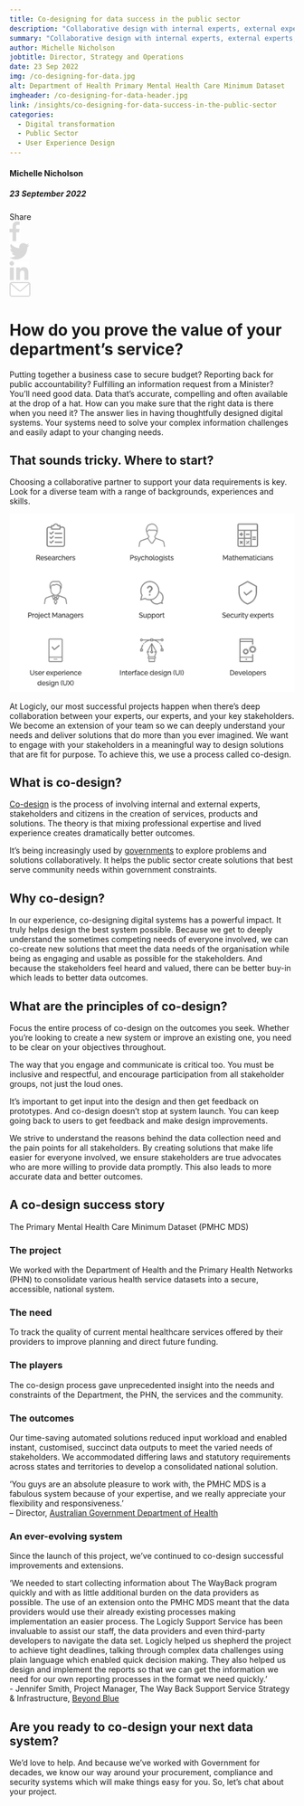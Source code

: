 ```yaml
---
title: Co-designing for data success in the public sector
description: "Collaborative design with internal experts, external experts, stakeholders and users leads to amazing data outcomes. Call 03 9340 9000 for a free consult."
summary: "Collaborative design with internal experts, external experts, stakeholders and users leads to amazing data outcomes."
author: Michelle Nicholson
jobtitle: Director, Strategy and Operations
date: 23 Sep 2022
img: /co-designing-for-data.jpg
alt: Department of Health Primary Mental Health Care Minimum Dataset
imgheader: /co-designing-for-data-header.jpg
link: /insights/co-designing-for-data-success-in-the-public-sector
categories:
  - Digital transformation
  - Public Sector
  - User Experience Design
---
```


<div class="grid grid-cols-12 gap-8">

<div class="col-span-12 lg:col-span-3 blog-sidebar">
<div class="mt-2 blog-sidebar-author">

#### Michelle Nicholson

##### 23 September 2022
</div>
<div class="grid grid-cols-4">
<!--- Remove 'hidden' from div below to show social media icons --->
<div class="grid hidden grid-cols-5 col-span-3 lg:col-span-4 blog-social-media justify-items-start lg:justify-items-center">
<div class="col-span-1">
Share
</div>

<div class="col-span-1">
<img class="h-4" src="/Facebook.svg" />
</div>

<div class="col-span-1">
<img class="h-4" src="/Twitter.svg" />
</div>

<div class="col-span-1">
<img class="h-4" src="/Linkedin.svg" />
</div>

<div class="col-span-1">
<a href="mailto:info@logicly.com.au">
<img class="h-4" src="/Email.svg" />
</a>
</div>

</div>
</div>
</div>


<div class="col-span-12 lg:col-span-9 lg:col-start-4 lg:pl-6 blog-text">
<div>

# How do you prove the value of your department’s service?
Putting together a business case to secure budget? Reporting back for public accountability? Fulfilling an information request from a Minister? You’ll need good data. Data that’s accurate, compelling and often available at the drop of a hat. How can you make sure that the right data is there when you need it? The answer lies in having thoughtfully designed digital systems. Your systems need to solve your complex information challenges and easily adapt to your changing needs.

## That sounds tricky. Where to start?
Choosing <NuxtLink to="/about/ourapproach">a collaborative partner</NuxtLink> to support your data requirements is key. Look for a <NuxtLink to="/about/ourteam">diverse team</NuxtLink> with a range of backgrounds, experiences and skills.

![Co-designing for data success in the public sector](/co-designing-for-data-success-in-the-public-sector.png)

At Logicly, our <NuxtLink to="/projects/?article=0&tab=0">most successful projects</NuxtLink> happen when there’s deep collaboration between your experts, our experts, and your key stakeholders. We become an extension of your team so we can deeply understand your needs and deliver solutions that do more than you ever imagined. We want to engage with your stakeholders in a meaningful way to design solutions that are fit for purpose. To achieve this, we use a <NuxtLink to="/howwework">process called co-design</NuxtLink>.

## What is co-design?
<a href="https://www.ncoss.org.au/wp-content/uploads/2017/06/Codesign-principles.pdf">Co-design</a> is the process of involving internal and external experts, stakeholders and citizens in the creation of services, products and solutions. The theory is that mixing professional expertise and lived experience creates dramatically better outcomes.

It’s being increasingly used by <a href="https://www.vic.gov.au/co-design">governments</a> to explore problems and solutions collaboratively. It helps the public sector create solutions that best serve community needs within government constraints.

## Why co-design?
In our experience, co-designing digital systems has a powerful impact. It truly helps design the best system possible. Because we get to deeply understand the sometimes competing needs of everyone involved, we can co-create new solutions that meet the data needs of the organisation while being as engaging and usable as possible for the stakeholders. And because the stakeholders feel heard and valued, there can be better buy-in which leads to better data outcomes.

## What are the principles of co-design?
Focus the entire process of co-design on the outcomes you seek. Whether you’re looking to create a new system or improve an existing one, you need to be clear on your objectives throughout.

The way that you engage and communicate is critical too. You must be inclusive and respectful, and encourage participation from all stakeholder groups, not just the loud ones.

It’s important to get input into the design and then get feedback on prototypes. And co-design doesn’t stop at system launch. You can keep going back to users to get feedback and make design improvements.

We strive to understand the reasons behind the data collection need and the pain points for all stakeholders. By creating solutions that make life easier for everyone involved, we ensure stakeholders are true advocates who are more willing to provide data promptly. This also leads to more accurate data and better outcomes.

## A co-design success story

<NuxtLink to="/projects/?article=3&tab=1"><span class="font-bold">The Primary Mental Health Care Minimum Dataset (PMHC MDS)</span></NuxtLink>


### The project
We worked with the Department of Health and the Primary Health Networks (PHN) to consolidate various health service datasets into a secure, accessible, national system.

### The need
To track the quality of current mental healthcare services offered by their providers to improve planning and direct future funding.

### The players
The co-design process gave unprecedented insight into the needs and constraints of the Department, the PHN, the services and the community.

### The outcomes
Our time-saving automated solutions reduced input workload and enabled instant, customised, succinct data outputs to meet the varied needs of stakeholders. We accommodated differing laws and statutory requirements across states and territories to develop a consolidated national solution.

<span class="m-2">‘You guys are an absolute pleasure to work with, the PMHC MDS is a fabulous system because of your expertise, and we really appreciate your flexibility and responsiveness.’</span> <br><span class="text-sm italic">– Director, <a href="https://www.health.gov.au/">Australian Government Department of Health</a></span>

### An ever-evolving system
Since the launch of this project, we’ve continued to co-design successful improvements and extensions.

<span class="m-2">‘We needed to start collecting information about The WayBack program quickly and with as little additional burden on the data providers as possible. The use of an extension onto the PMHC MDS meant that the data providers would use their already existing processes making implementation an easier process. The Logicly Support Service has been invaluable to assist our staff, the data providers and even third-party developers to navigate the data set. Logicly helped us shepherd the project to achieve tight deadlines, talking through complex data challenges using plain language which enabled quick decision making. They also helped us design and implement the reports so that we can get the information we need for our own reporting processes in the format we need quickly.’</span> <br><span class="text-sm italic">- Jennifer Smith, Project Manager, The Way Back Support Service Strategy & Infrastructure, <a href="https://www.beyondblue.org.au/">Beyond Blue</a></span>

## Are you ready to co-design your next data system?
We’d love to help. And because <NuxtLink to="/whowehelp">we’ve worked with Government</NuxtLink> for decades, we know our way around your procurement, compliance and security systems which will make things easy for you. <NuxtLink to="/contactus">So, let’s chat about your project.</NuxtLink>

</div>
</div>

</div>
